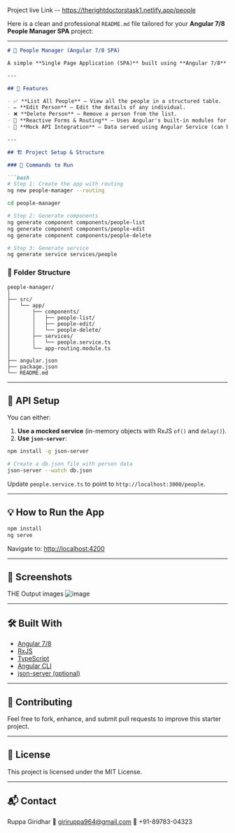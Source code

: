 Project live Link --  https://therightdoctorstask1.netlify.app/people  




Here is a clean and professional `README.md` file tailored for your **Angular 7/8 People Manager SPA** project:

---

````markdown
# 👥 People Manager (Angular 7/8 SPA)

A simple **Single Page Application (SPA)** built using **Angular 7/8** for managing a list of people. This app demonstrates basic CRUD operations with a modular component-based architecture and mock API support.

---

## 🚀 Features

- ✅ **List All People** — View all the people in a structured table.
- ✏️ **Edit Person** — Edit the details of any individual.
- ❌ **Delete Person** — Remove a person from the list.
- 🔄 **Reactive Forms & Routing** — Uses Angular's built-in modules for navigation and forms.
- 🧪 **Mock API Integration** — Data served using Angular Service (can be switched to a real backend or json-server).

---

## 🏗️ Project Setup & Structure

### 🔧 Commands to Run

```bash
# Step 1: Create the app with routing
ng new people-manager --routing

cd people-manager

# Step 2: Generate components
ng generate component components/people-list  
ng generate component components/people-edit  
ng generate component components/people-delete

# Step 3: Generate service
ng generate service services/people
````

### 📁 Folder Structure

```
people-manager/
│
├── src/
│   └── app/
│       ├── components/
│       │   ├── people-list/
│       │   ├── people-edit/
│       │   └── people-delete/
│       ├── services/
│       │   └── people.service.ts
│       └── app-routing.module.ts
│
├── angular.json
├── package.json
└── README.md
```

---

## 🔌 API Setup

You can either:

1. **Use a mocked service** (in-memory objects with RxJS `of()` and `delay()`).
2. **Use `json-server`**:

```bash
npm install -g json-server

# Create a db.json file with person data
json-server --watch db.json
```

Update `people.service.ts` to point to `http://localhost:3000/people`.

---

## 💡 How to Run the App

```bash
npm install
ng serve
```

Navigate to: [http://localhost:4200](http://localhost:4200)

---

## 📸 Screenshots

THE Output images 
![image](https://github.com/user-attachments/assets/96ea1b27-dc4c-4cf1-9049-c66be925b37f)

---

## 🛠️ Built With

* [Angular 7/8](https://angular.io/)
* [RxJS](https://rxjs.dev/)
* [TypeScript](https://www.typescriptlang.org/)
* [Angular CLI](https://cli.angular.io/)
* [json-server (optional)](https://github.com/typicode/json-server)

---

## 🤝 Contributing

Feel free to fork, enhance, and submit pull requests to improve this starter project.

---

## 📜 License

This project is licensed under the MIT License.

---

## 📬 Contact

Ruppa Giridhar
📧 [giriruppa964@gmail.com](mailto:giriruppa964@gmail.com)
📱 +91-89783-04323




